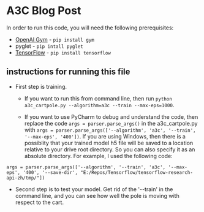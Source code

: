# A3C Blog Post
In order to run this code, you will need the following prerequisites:

* [OpenAI Gym](https://github.com/openai/gym) - `pip install gym`
* pyglet - `pip intall pyglet` 
* [TensorFlow](https://www.tensorflow.org/install/) - `pip install tensorflow`

## instructions for running this file

* First step is training.

  * If you want to run this from command line, then run `python a3c_cartpole.py --algorithm=a3c --train --max-eps=1000`.

  * If you want to use PyCharm to debug and understand the code, then replace the code
`args = parser.parse_args()` in the a3c_cartpole.py with `args = parser.parse_args(['--algorithm', 'a3c', '--train', '--max-eps', '400'])`. If you are using Windows, then there is a possiblity that your trained model h5 file will be saved to a location relative to your drive root directory. So you can also specify it as an absolute directory. For example, I used the following code:

```
args = parser.parse_args(['--algorithm', '--train', 'a3c', '--max-eps', '400', '--save-dir', "E:/Repos/Tensorflow/tensorflow-research-api-zh/tmp/"])
```

* Second step is to test your model. Get rid of the '--train' in the command line, and you can see how well the pole is moving with respect to the cart.
